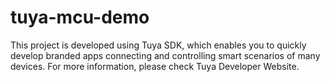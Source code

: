 # tuya-mcu-demo
This project is developed using Tuya SDK, which enables you to quickly develop
branded apps connecting and controlling smart scenarios of many devices.
For more information, please check Tuya Developer Website.
